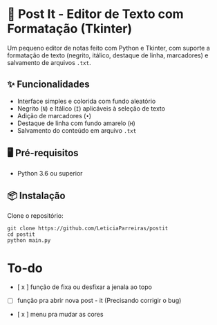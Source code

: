 # 📝 Post It - Editor de Texto com Formatação (Tkinter)

Um pequeno editor de notas feito com Python e Tkinter, com suporte a formatação de texto (negrito, itálico, destaque de linha, marcadores) e salvamento de arquivos `.txt`.

## ✨ Funcionalidades

- Interface simples e colorida com fundo aleatório
- Negrito (`N`) e Itálico (`I`) aplicáveis à seleção de texto
- Adição de marcadores (`•`)
- Destaque de linha com fundo amarelo (`H`)
- Salvamento do conteúdo em arquivo `.txt`


## 🖥️ Pré-requisitos

- Python 3.6 ou superior

## 📦 Instalação

Clone o repositório:

```
git clone https://github.com/LeticiaParreiras/postit
cd postit
python main.py
```
# To-do
- [ x ] função de fixa ou desfixar a jenala ao topo
- [ ] função pra abrir nova post - it (Precisando corrigir o bug)
- [ x ] menu pra mudar as cores

